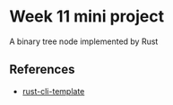 # Week 11 mini project
A binary tree node implemented by Rust

## References

* [rust-cli-template](https://github.com/kbknapp/rust-cli-template)
